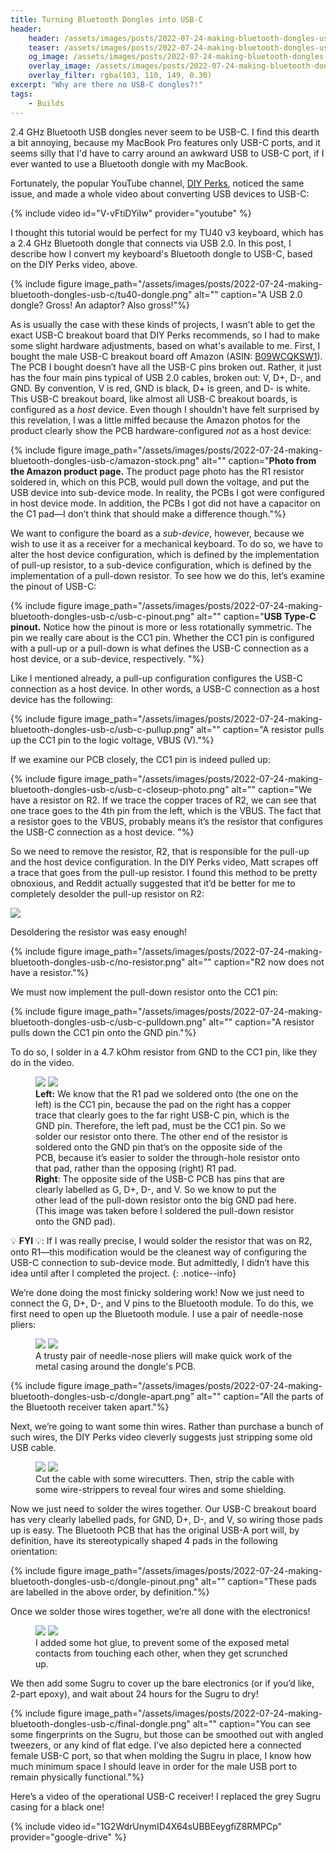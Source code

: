 ```yaml
---
title: Turning Bluetooth Dongles into USB-C
header:
    header: /assets/images/posts/2022-07-24-making-bluetooth-dongles-usb-c/final-dongle.png
    teaser: /assets/images/posts/2022-07-24-making-bluetooth-dongles-usb-c/final-dongle.png
    og_image: /assets/images/posts/2022-07-24-making-bluetooth-dongles-usb-c/final-dongle.png
    overlay_image: /assets/images/posts/2022-07-24-making-bluetooth-dongles-usb-c/final-dongle.png
    overlay_filter: rgba(103, 110, 149, 0.30)
excerpt: "Why are there no USB-C dongles?!"
tags: 
    - Builds
---
```


2.4 GHz Bluetooth USB dongles never seem to be USB-C. I find this dearth a bit annoying, because my MacBook Pro features only USB-C ports, and it seems silly that I'd have to carry around an awkward USB to USB-C port, if I ever wanted to use a Bluetooth dongle with my MacBook. 

Fortunately, the popular YouTube channel, [DIY Perks](https://www.youtube.com/channel/UCUQo7nzH1sXVpzL92VesANw), noticed the same issue, and made a whole video about converting USB devices to USB-C:

{% include video id="V-vFtiDYiIw" provider="youtube" %}

I thought this tutorial would be perfect for my TU40 v3 keyboard, which has a 2.4 GHz Bluetooth dongle that connects via USB 2.0. In this post, I describe how I convert my keyboard's Bluetooth dongle to USB-C, based on the DIY Perks video, above. 

{% include figure image_path="/assets/images/posts/2022-07-24-making-bluetooth-dongles-usb-c/tu40-dongle.png" alt="" caption="A USB 2.0 dongle? Gross! An adaptor? Also gross!"%}

As is usually the case with these kinds of projects, I wasn't able to get the exact USB-C breakout board that DIY Perks recommends, so I had to make some slight hardware adjustments, based on what's available to me. First, I bought the male USB-C breakout board off Amazon (ASIN: [B09WCQKSW1](https://www.amazon.com/dp/B09WCQKSW1?ref=ppx_yo2ov_dt_b_product_details&th=1)). The PCB I bought doesn’t have all the USB-C pins broken out. Rather, it just has the four main pins typical of USB 2.0 cables, broken out: V, D+, D-, and GND. By convention, V is red, GND is black, D+ is green, and D- is white. This USB-C breakout board, like almost all USB-C breakout boards, is configured as a _host_ device. Even though I shouldn't have felt surprised by this revelation, I was a little miffed because the Amazon photos for the product clearly show the PCB hardware-configured _not_ as a host device:

{% include figure image_path="/assets/images/posts/2022-07-24-making-bluetooth-dongles-usb-c/amazon-stock.png" alt="" caption="<b>Photo from the Amazon product page.</b> The product page photo has the R1 resistor soldered in, which on this PCB, would pull down the voltage, and put the USB device into sub-device mode. In reality, the PCBs I got were configured in host device mode. In addition, the PCBs I got did not have a capacitor on the C1 pad—I don’t think that should make a difference though."%}

We want to configure the board as a _sub-device_, however, because we wish to use it as a receiver for a mechanical keyboard. To do so, we have to alter the host device configuration, which is defined by the implementation of pull-up resistor, to a sub-device configuration, which is defined by the implementation of a pull-down resistor. To see how we do this, let’s examine the pinout of USB-C:

{% include figure image_path="/assets/images/posts/2022-07-24-making-bluetooth-dongles-usb-c/usb-c-pinout.png" alt="" caption="<b>USB Type-C pinout.</b> Notice how the pinout is more or less rotationally symmetric. The pin we really care about is the CC1 pin. Whether the CC1 pin is configured with a pull-up or a pull-down is what defines the USB-C connection as a host device, or a sub-device, respectively. "%}

Like I mentioned already, a pull-up configuration configures the USB-C connection as a host device. In other words, a USB-C connection as a host device has the following: 

{% include figure image_path="/assets/images/posts/2022-07-24-making-bluetooth-dongles-usb-c/usb-c-pullup.png" alt="" caption="A resistor pulls up the CC1 pin to the logic voltage, VBUS (V)."%}

If we examine our PCB closely, the CC1 pin is indeed pulled up:

{% include figure image_path="/assets/images/posts/2022-07-24-making-bluetooth-dongles-usb-c/usb-c-closeup-photo.png" alt="" caption="We have a resistor on R2. If we trace the copper traces of R2, we can see that one trace goes to the 4th pin from the left, which is the VBUS. The fact that a resistor goes to the VBUS, probably means it’s the resistor that configures the USB-C connection as a host device. "%}

So we need to remove the resistor, R2, that is responsible for the pull-up and the host device configuration. In the DIY Perks video, Matt scrapes off a trace that goes from the pull-up resistor. I found this method to be pretty obnoxious, and Reddit actually suggested that it’d be better for me to completely desolder the pull-up resistor on R2: 

![](/assets/images/posts/2022-07-24-making-bluetooth-dongles-usb-c/reddit-post.png)

Desoldering the resistor was easy enough!

{% include figure image_path="/assets/images/posts/2022-07-24-making-bluetooth-dongles-usb-c/no-resistor.png" alt="" caption="R2 now does not have a resistor."%}

We must now implement the pull-down resistor onto the CC1 pin:

{% include figure image_path="/assets/images/posts/2022-07-24-making-bluetooth-dongles-usb-c/usb-c-pulldown.png" alt="" caption="A resistor pulls down the CC1 pin onto the GND pin."%}

To do so, I solder in a 4.7 kOhm resistor from GND to the CC1 pin, like they do in the video. 

<figure class="half">
    <a href="/assets/images/posts/2022-07-24-making-bluetooth-dongles-usb-c/pulldown-top.png"><img src="/assets/images/posts/2022-07-24-making-bluetooth-dongles-usb-c/pulldown-top.png"></a>
    <a href="/assets/images/posts/2022-07-24-making-bluetooth-dongles-usb-c/pulldown-bottom.png"><img src="/assets/images/posts/2022-07-24-making-bluetooth-dongles-usb-c/pulldown-bottom.png"></a>
    <figcaption><b>Left:</b> We know that the R1 pad we soldered onto (the one on the left) is the CC1 pin, because the pad on the right has a copper trace that clearly goes to the far right USB-C pin, which is the GND pin. Therefore, the left pad, must be the CC1 pin. So we solder our resistor onto there. The other end of the resistor is soldered onto the GND pin that’s on the opposite side of the PCB, because it’s easier to solder the through-hole resistor onto that pad, rather than the opposing (right) R1 pad. <br/><b>Right</b>: The opposite side of the USB-C PCB has pins that are clearly labelled as G, D+, D-, and V. So we know to put the other lead of the pull-down resistor onto the big GND pad here. (This image was taken before I soldered the pull-down resistor onto the GND pad).  </figcaption>
</figure>

:bulb: **FYI** :bulb:: If I was really precise, I would solder the resistor that was on R2, onto R1—this modification would be the cleanest way of configuring the USB-C connection to sub-device mode. But admittedly, I didn’t have this idea until after I completed the project.
{: .notice--info}

We’re done doing the most finicky soldering work! Now we just need to connect the G, D+, D-, and V pins to the Bluetooth module. To do this, we first need to open up the Bluetooth module. I use a pair of needle-nose pliers: 

<figure class="half">
    <a href="/assets/images/posts/2022-07-24-making-bluetooth-dongles-usb-c/dongle.png"><img src="/assets/images/posts/2022-07-24-making-bluetooth-dongles-usb-c/dongle.png"></a>
    <a href="/assets/images/posts/2022-07-24-making-bluetooth-dongles-usb-c/dongle-pryed.png"><img src="/assets/images/posts/2022-07-24-making-bluetooth-dongles-usb-c/dongle-pryed.png"></a>
    <figcaption>A trusty pair of needle-nose pliers will make quick work of the metal casing around the dongle's PCB.</figcaption>
</figure>

{% include figure image_path="/assets/images/posts/2022-07-24-making-bluetooth-dongles-usb-c/dongle-apart.png" alt="" caption="All the parts of the Bluetooth receiver taken apart."%}

Next, we’re going to want some thin wires. Rather than purchase a bunch of such wires, the DIY Perks video cleverly suggests just stripping some old USB cable. 

<figure class="half">
    <a href="/assets/images/posts/2022-07-24-making-bluetooth-dongles-usb-c/usb-cable.png"><img src="/assets/images/posts/2022-07-24-making-bluetooth-dongles-usb-c/usb-cable.png"></a>
    <a href="/assets/images/posts/2022-07-24-making-bluetooth-dongles-usb-c/usb-cable-stripped.png"><img src="/assets/images/posts/2022-07-24-making-bluetooth-dongles-usb-c/usb-cable-stripped.png"></a>
    <figcaption>Cut the cable with some wirecutters. Then, strip the cable with some wire-strippers to reveal four wires and some shielding.</figcaption>
</figure>

Now we just need to solder the wires together. Our USB-C breakout board has very clearly labelled pads, for GND, D+, D-, and V, so wiring those pads up is easy. The Bluetooth PCB that has the original USB-A port will, by definition, have its stereotypically shaped 4 pads in the following orientation:

{% include figure image_path="/assets/images/posts/2022-07-24-making-bluetooth-dongles-usb-c/dongle-pinout.png" alt="" caption="These pads are labelled in the above order, by definition."%}

Once we solder those wires together, we’re all done with the electronics!

<figure class="half">
    <a href="/assets/images/posts/2022-07-24-making-bluetooth-dongles-usb-c/assembly-top.png"><img src="/assets/images/posts/2022-07-24-making-bluetooth-dongles-usb-c/assembly-top.png"></a>
    <a href="/assets/images/posts/2022-07-24-making-bluetooth-dongles-usb-c/assembly-bottom.png"><img src="/assets/images/posts/2022-07-24-making-bluetooth-dongles-usb-c/assembly-bottom.png"></a>
    <figcaption>I added some hot glue, to prevent some of the exposed metal contacts from touching each other, when they get scrunched up.</figcaption>
</figure>

We then add some Sugru to cover up the bare electronics (or if you’d like, 2-part epoxy), and wait about 24 hours for the Sugru to dry! 

{% include figure image_path="/assets/images/posts/2022-07-24-making-bluetooth-dongles-usb-c/final-dongle.png" alt="" caption="You can see some fingerprints on the Sugru, but those can be smoothed out with angled tweezers, or any kind of flat edge. I’ve also depicted here a connected female USB-C port, so that when molding the Sugru in place, I know how much minimum space I should leave in order for the male USB port to remain physically functional."%}

Here’s a video of the operational USB-C receiver! I replaced the grey Sugru casing for a black one! 

{% include video id="1G2WdrUnymID4X64sUBBEeygfiZ8RMPCp" provider="google-drive" %}

